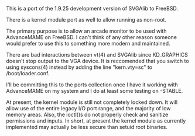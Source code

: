 This is a port of the 1.9.25 development version of SVGAlib to FreeBSD.

There is a kernel module port as well to allow running as non-root.

The primary purpose is to allow an arcade monitor to be used with AdvanceMAME
on FreeBSD.  I can't think of any other reason someone would prefer to use this
to something more modern and maintained.

There are bad interactions between vt(4) and SVGAlib since KD_GRAPHICS doesn't
stop output to the VGA device.  It is reccomended that you switch to using 
syscons(4) instead by adding the line "kern.vty=sc" to /boot/loader.conf.

I'll be committing this to the ports collection once I have it working with
AdvanceMAME on my system and I do at least some testing on -STABLE.

At present, the kernel module is still not completely locked down.  It will
allow use of the entire legacy I/O port range, and the majority of low memory
areas.  Also, the ioctl()s do not properly check and sanitize permissions and
inputs.  In short, at present the kernel module as currently implemented may
actually be less secure than setuid root binaries.
